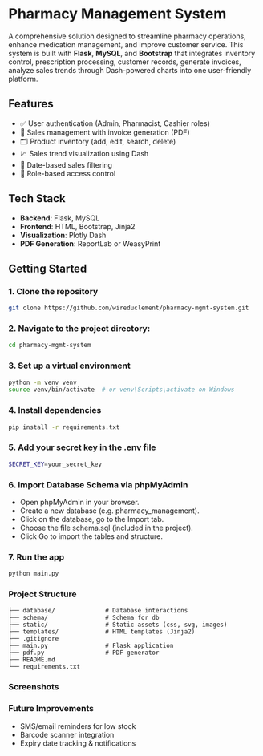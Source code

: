 
# Pharmacy Management System

A comprehensive solution designed to streamline pharmacy operations, enhance medication management, and improve customer service. This system is built with **Flask**, **MySQL**, and **Bootstrap** that integrates inventory control, prescription processing, customer records, generate invoices, analyze sales trends through Dash-powered charts into one user-friendly platform.



## Features

- ✅ User authentication (Admin, Pharmacist, Cashier roles)
- 🧾 Sales management with invoice generation (PDF)
- 🗂 Product inventory (add, edit, search, delete)
- 📈 Sales trend visualization using Dash
- 📅 Date-based sales filtering
- 🔐 Role-based access control

## Tech Stack

- **Backend**: Flask, MySQL
- **Frontend**: HTML, Bootstrap, Jinja2
- **Visualization**: Plotly Dash
- **PDF Generation**: ReportLab or WeasyPrint

## Getting Started

### 1. Clone the repository
```bash
git clone https://github.com/wireduclement/pharmacy-mgmt-system.git
```
    
### 2. Navigate to the project directory:
```bash
cd pharmacy-mgmt-system
```

### 3. Set up a virtual environment
```bash
python -m venv venv
source venv/bin/activate  # or venv\Scripts\activate on Windows
```

### 4. Install dependencies
```bash
pip install -r requirements.txt
```

### 5. Add your secret key in the .env file
```bash
SECRET_KEY=your_secret_key
```

### 6. Import Database Schema via phpMyAdmin
 - Open phpMyAdmin in your browser.
 - Create a new database (e.g. pharmacy_management).
 - Click on the database, go to the Import tab.
 - Choose the file schema.sql (included in the project).
 - Click Go to import the tables and structure.


### 7. Run the app
```python
python main.py
```

### Project Structure
```
├── database/              # Database interactions
├── schema/                # Schema for db
├── static/                # Static assets (css, svg, images)
├── templates/             # HTML templates (Jinja2)
├── .gitignore
├── main.py                # Flask application
├── pdf.py                 # PDF generator 
├── README.md      
└── requirements.txt 
```

### Screenshots



### Future Improvements
 - SMS/email reminders for low stock
 - Barcode scanner integration
 - Expiry date tracking & notifications
